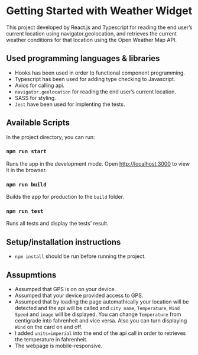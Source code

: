 # Getting Started with Weather Widget

This project developed by React.js and Typescript for reading the end user’s current location using navigator.geolocation, and retrieves the current weather conditions for that location using the Open Weather Map API.

## Used programming languages & libraries

- Hooks has been used in order to functional component programming.
- Typescript has been used for adding type checking to Javascript.
- Axios for calling api.
- `navigator.geolocation` for reading the end user’s current location.
- SASS for styling.
- `Jest` have been used for implenting the tests.

## Available Scripts

In the project directory, you can run:

### `npm run start`

Runs the app in the development mode.
Open [http://localhost:3000](http://localhost:3000) to view it in the browser.

### `npm run build`

Builds the app for production to the `build` folder.

### `npm run test`

Runs all tests and display the tests' result.

## Setup/installation instructions

- `npm install` should be run before running the project.

## Assupmtions

- Assumped that GPS is on on your device.
- Assumped that your device provided access to GPS.
- Assumped that by loading the page automathically your location will be detected and the api will be called and `city name`, `Temperature`, `Wind Speed` and `image` will be displayed. You can change `Temperature` from centigrade into fahrenheit and vice versa. Also you can turn displaying `Wind` on the card on and off.
- I added `units=imperial` into the end of the api call in order to retrieves the temperature in fahrenheit.
- The webpage is mobile-responsive.
